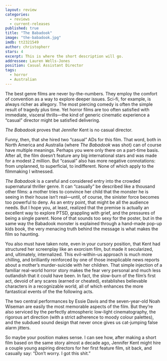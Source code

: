 ```yaml
---
layout: review
categories: 
  - reviews
  - current-releases
published: true
title: "The Babadook"
image: "the-babadook.jpg"
imdb: tt2321549
author: christopherr
stars: 4
excerpt: This is where the short description will go.
addressee: Lauren Wells-Jones
position: Casual Assistant Director
tags: 
  - horror
  - Australian
---
```

The best genre films are never by-the-numbers. They employ the comfort of convention as a way to explore deeper issues. Sci-fi, for example, is always richer as allegory. The most piercing comedy is often the simple result of tragedy plus time. Yet horror films are too often satisfied with immediate, visceral thrills—the kind of generic cinematic experience a “casual” director might be satisfied delivering.

_The Babadook_ proves that Jennifer Kent is no casual director. 

Funny, then, that she hired two “casual” ADs for this film. That word, both in North America and Australia (where _The Babadook_ was shot) can of course have multiple meanings. Perhaps you were only there on a part-time basis. After all, the film doesn’t feature any big international stars and was made for a modest 2 million. But “casual” also has more negative connotations: from unplanned, to superficial, to indifferent. None of which apply to the filmmaking I witnessed.

_The Babadook_ is a careful and considered entry into the crowded supernatural thriller genre. It can “casually” be described like a thousand other films: a mother tries to convince her child that the monster he is seeing in their house isn’t real—until, of course, the sinister force becomes too powerful to deny. As an entry point, that might be all the audience needs. But I hope you, at least, realized that the premise is actually an excellent way to explore PTSD, grappling with grief, and the pressures of being a single parent. None of that sounds too sexy for the poster, but in the same way the Babadook monster is explained through a hand-made pop-up kids book, the very menacing truth behind the message is what makes the film so haunting. 

You also must have taken note, even in your cursory position, that Kent had structured her screenplay like an exorcism film, but made it secularized, and, ultimately, internalized. This evil-within-us approach is much more chilling, and brilliantly reinforced by one of those inexplicable news reports about a mother’s murder-suicide with her children. That simple injection of a familiar real-world horror story makes the fear very personal and much less outlandish that it could have been. In fact, the slow-burn of the film’s first act, devoid of any scares (earned or cheated), establishes believable characters in a recognizable world, all of which enhances the more fantastical events of the the following acts. 

The two central performances by Essie Davis and the seven-year-old Noah Wiseman are easily the most memorable aspects of the film. But they’re also serviced by the perfectly atmospheric low-light cinematography, the rigorous art direction (with a strict adherence to moody colour palettes), and the subdued sound design that never once gives us cat-jumping false alarm jitters.

So maybe your position makes sense. I can see how, after making a short film based on the same story almost a decade ago, Jennifer Kent might hire a couple young aspiring directors for her first feature film, sit back, and casually say: “Don’t worry. I got this shit.”